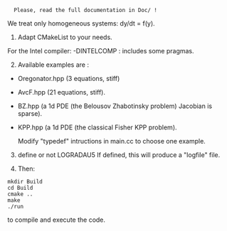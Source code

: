
      Please, read the full documentation in Doc/ !

   We treat only homogeneous systems: dy/dt = f(y).


1. Adapt CMakeList to your needs. 

 For the Intel compiler: -DINTELCOMP : includes some pragmas.

2. Available examples are :

 - Oregonator.hpp (3 equations, stiff)

 - AvcF.hpp       (21 equations, stiff).

 - BZ.hpp         (a 1d PDE (the Belousov Zhabotinsky problem)
   Jacobian is sparse).
   
 - KPP.hpp        (a 1d PDE (the classical Fisher KPP problem).

   Modify "typedef" intructions in main.cc to choose one example.



3. define or not LOGRADAU5
    If defined, this will produce a "logfile" file.

4. Then:
```
mkdir Build
cd Build
cmake ..
make
./run 
```
to compile and execute the code.



 
